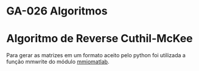 # GA-026 Algoritmos

# Algoritmo de Reverse Cuthil-McKee

Para gerar as matrizes em um formato aceito pelo python foi utilizada a função mmwrite do módulo [mmiomatlab](https://math.nist.gov/MatrixMarket/mmio/matlab/mmiomatlab.html).
